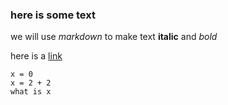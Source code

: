 

### here is some text

we will use *markdown* to make text **italic** and *bold*

here is a [link](www.google.com)


```
x = 0
x = 2 + 2
what is x

```

